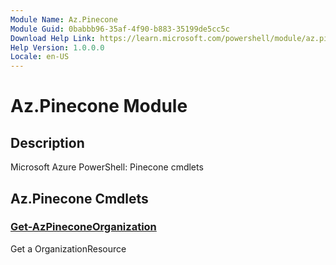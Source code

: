 ```yaml
---
Module Name: Az.Pinecone
Module Guid: 0babbb96-35af-4f90-b883-35199de5cc5c
Download Help Link: https://learn.microsoft.com/powershell/module/az.pinecone
Help Version: 1.0.0.0
Locale: en-US
---
```


# Az.Pinecone Module
## Description
Microsoft Azure PowerShell: Pinecone cmdlets

## Az.Pinecone Cmdlets
### [Get-AzPineconeOrganization](Get-AzPineconeOrganization.md)
Get a OrganizationResource

